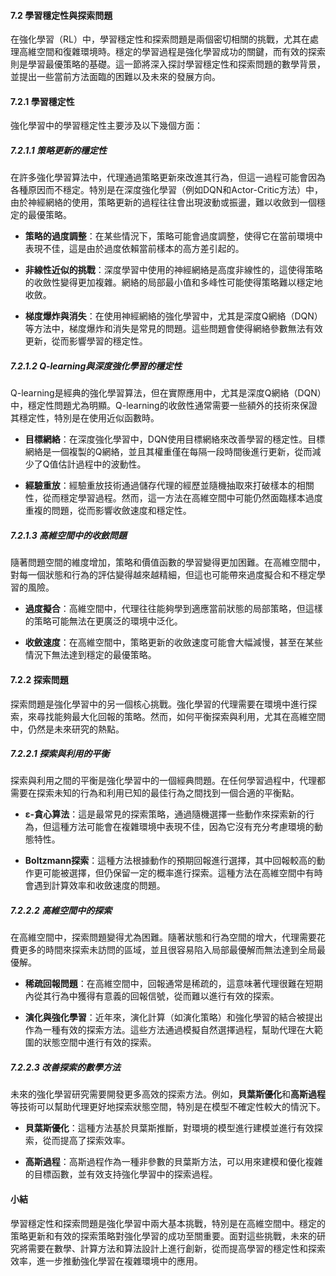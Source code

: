#### 7.2 學習穩定性與探索問題

在強化學習（RL）中，學習穩定性和探索問題是兩個密切相關的挑戰，尤其在處理高維空間和復雜環境時。穩定的學習過程是強化學習成功的關鍵，而有效的探索則是學習最優策略的基礎。這一節將深入探討學習穩定性和探索問題的數學背景，並提出一些當前方法面臨的困難以及未來的發展方向。

#### 7.2.1 學習穩定性

強化學習中的學習穩定性主要涉及以下幾個方面：

##### 7.2.1.1 策略更新的穩定性

在許多強化學習算法中，代理通過策略更新來改進其行為，但這一過程可能會因為各種原因而不穩定。特別是在深度強化學習（例如DQN和Actor-Critic方法）中，由於神經網絡的使用，策略更新的過程往往會出現波動或振盪，難以收斂到一個穩定的最優策略。

- **策略的過度調整**：在某些情況下，策略可能會過度調整，使得它在當前環境中表現不佳，這是由於過度依賴當前樣本的高方差引起的。
  
- **非線性近似的挑戰**：深度學習中使用的神經網絡是高度非線性的，這使得策略的收斂性變得更加複雜。網絡的局部最小值和多峰性可能使得策略難以穩定地收斂。

- **梯度爆炸與消失**：在使用神經網絡的強化學習中，尤其是深度Q網絡（DQN）等方法中，梯度爆炸和消失是常見的問題。這些問題會使得網絡參數無法有效更新，從而影響學習的穩定性。

##### 7.2.1.2 Q-learning與深度強化學習的穩定性

Q-learning是經典的強化學習算法，但在實際應用中，尤其是深度Q網絡（DQN）中，穩定性問題尤為明顯。Q-learning的收斂性通常需要一些額外的技術來保證其穩定性，特別是在使用近似函數時。

- **目標網絡**：在深度強化學習中，DQN使用目標網絡來改善學習的穩定性。目標網絡是一個複製的Q網絡，並且其權重僅在每隔一段時間後進行更新，從而減少了Q值估計過程中的波動性。
  
- **經驗重放**：經驗重放技術通過儲存代理的經歷並隨機抽取來打破樣本的相關性，從而穩定學習過程。然而，這一方法在高維空間中可能仍然面臨樣本過度重複的問題，從而影響收斂速度和穩定性。

##### 7.2.1.3 高維空間中的收斂問題

隨著問題空間的維度增加，策略和價值函數的學習變得更加困難。在高維空間中，對每一個狀態和行為的評估變得越來越精細，但這也可能帶來過度擬合和不穩定學習的風險。

- **過度擬合**：高維空間中，代理往往能夠學到適應當前狀態的局部策略，但這樣的策略可能無法在更廣泛的環境中泛化。
  
- **收斂速度**：在高維空間中，策略更新的收斂速度可能會大幅減慢，甚至在某些情況下無法達到穩定的最優策略。

#### 7.2.2 探索問題

探索問題是強化學習中的另一個核心挑戰。強化學習的代理需要在環境中進行探索，來尋找能夠最大化回報的策略。然而，如何平衡探索與利用，尤其在高維空間中，仍然是未來研究的熱點。

##### 7.2.2.1 探索與利用的平衡

探索與利用之間的平衡是強化學習中的一個經典問題。在任何學習過程中，代理都需要在探索未知的行為和利用已知的最佳行為之間找到一個合適的平衡點。

- **ε-貪心算法**：這是最常見的探索策略，通過隨機選擇一些動作來探索新的行為，但這種方法可能會在複雜環境中表現不佳，因為它沒有充分考慮環境的動態特性。

- **Boltzmann探索**：這種方法根據動作的預期回報進行選擇，其中回報較高的動作更可能被選擇，但仍保留一定的概率進行探索。這種方法在高維空間中有時會遇到計算效率和收斂速度的問題。

##### 7.2.2.2 高維空間中的探索

在高維空間中，探索問題變得尤為困難。隨著狀態和行為空間的增大，代理需要花費更多的時間來探索未訪問的區域，並且很容易陷入局部最優解而無法達到全局最優解。

- **稀疏回報問題**：在高維空間中，回報通常是稀疏的，這意味著代理很難在短期內從其行為中獲得有意義的回報信號，從而難以進行有效的探索。
  
- **演化與強化學習**：近年來，演化計算（如演化策略）和強化學習的結合被提出作為一種有效的探索方法。這些方法通過模擬自然選擇過程，幫助代理在大範圍的狀態空間中進行有效的探索。

##### 7.2.2.3 改善探索的數學方法

未來的強化學習研究需要開發更多高效的探索方法。例如，**貝葉斯優化**和**高斯過程**等技術可以幫助代理更好地探索狀態空間，特別是在模型不確定性較大的情況下。

- **貝葉斯優化**：這種方法基於貝葉斯推斷，對環境的模型進行建模並進行有效探索，從而提高了探索效率。
  
- **高斯過程**：高斯過程作為一種非參數的貝葉斯方法，可以用來建模和優化複雜的目標函數，並有效支持強化學習中的探索過程。

#### 小結

學習穩定性和探索問題是強化學習中兩大基本挑戰，特別是在高維空間中。穩定的策略更新和有效的探索策略對強化學習的成功至關重要。面對這些挑戰，未來的研究將需要在數學、計算方法和算法設計上進行創新，從而提高學習的穩定性和探索效率，進一步推動強化學習在複雜環境中的應用。